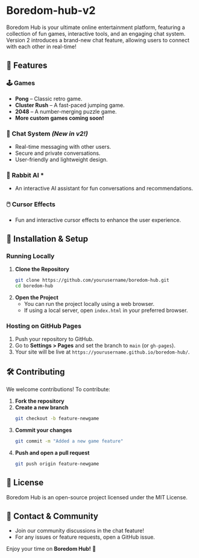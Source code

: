 # Boredom-hub-v2


Boredom Hub is your ultimate online entertainment platform, featuring a collection of fun games, interactive tools, and an engaging chat system. Version 2 introduces a brand-new chat feature, allowing users to connect with each other in real-time!

## 🌟 Features

### 🕹️ Games
- **Pong** – Classic retro game.
- **Cluster Rush** – A fast-paced jumping game.
- **2048** – A number-merging puzzle game.
- **More custom games coming soon!**

### 💬 Chat System *(New in v2!)*
- Real-time messaging with other users.
- Secure and private conversations.
- User-friendly and lightweight design.

### 🐰 Rabbit AI *
- An interactive AI assistant for fun conversations and recommendations.

### 🖱️ Cursor Effects 
- Fun and interactive cursor effects to enhance the user experience.

## 🚀 Installation & Setup

### Running Locally
1. **Clone the Repository**
   ```sh
   git clone https://github.com/yourusername/boredom-hub.git
   cd boredom-hub
   ```
2. **Open the Project**
   - You can run the project locally using a web browser.
   - If using a local server, open `index.html` in your preferred browser.

### Hosting on GitHub Pages
1. Push your repository to GitHub.
2. Go to **Settings > Pages** and set the branch to `main` (or `gh-pages`).
3. Your site will be live at `https://yourusername.github.io/boredom-hub/`.

## 🛠️ Contributing
We welcome contributions! To contribute:
1. **Fork the repository**
2. **Create a new branch**
   ```sh
   git checkout -b feature-newgame
   ```
3. **Commit your changes**
   ```sh
   git commit -m "Added a new game feature"
   ```
4. **Push and open a pull request**
   ```sh
   git push origin feature-newgame
   ```

## 📜 License
Boredom Hub is an open-source project licensed under the MIT License.

## 📢 Contact & Community
- Join our community discussions in the chat feature!
- For any issues or feature requests, open a GitHub issue.

Enjoy your time on **Boredom Hub!** 🎉

